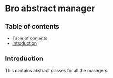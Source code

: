 <!--
SPDX-FileCopyrightText: 2024 Benoit Rolandeau <borlnov.obsessio@gmail.com>

SPDX-License-Identifier: MIT
-->

# Bro abstract manager <!-- omit from toc -->

## Table of contents

- [Table of contents](#table-of-contents)
- [Introduction](#introduction)

## Introduction

This contains abstract classes for all the managers.
